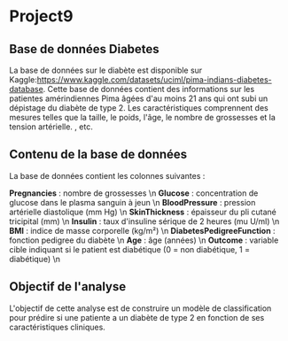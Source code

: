 # Project9
## Base de données Diabetes
La base de données sur le diabète est disponible sur Kaggle:https://www.kaggle.com/datasets/uciml/pima-indians-diabetes-database. Cette base de données contient des informations sur les patientes amérindiennes Pima âgées d'au moins 21 ans qui ont subi un dépistage du diabète de type 2. Les caractéristiques comprennent des mesures telles que la taille, le poids, l'âge, le nombre de grossesses et la tension artérielle. , etc.

## Contenu de la base de données

La base de données contient les colonnes suivantes :

**Pregnancies** : nombre de grossesses \n
**Glucose** : concentration de glucose dans le plasma sanguin à jeun  \n
**BloodPressure** : pression artérielle diastolique (mm Hg)  \n
**SkinThickness** : épaisseur du pli cutané tricipital (mm)  \n
**Insulin** : taux d'insuline sérique de 2 heures (mu U/ml)  \n
**BMI** : indice de masse corporelle (kg/m²)  \n
**DiabetesPedigreeFunction** : fonction pedigree du diabète  \n
**Age** : âge (années)  \n
**Outcome** : variable cible indiquant si le patient est diabétique (0 = non diabétique, 1 = diabétique)  \n

## Objectif de l'analyse
L'objectif de cette analyse est de construire un modèle de classification pour prédire si une patiente a un diabète de type 2 en fonction de ses caractéristiques cliniques. 
